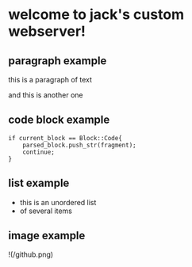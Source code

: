 # welcome to jack's custom webserver!
## paragraph example
this is a paragraph of text

and this is another one

## code block example

```
if current_block == Block::Code{
	parsed_block.push_str(fragment);
	continue;
}
```
## list example
- this is an unordered list
- of several items

## image example
!(/github.png)